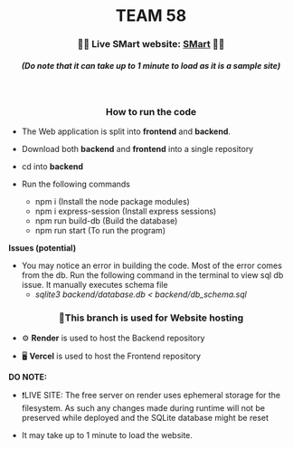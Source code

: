 <h1 align="center">TEAM 58</h1>

<h3 align="center">🔴🚨 Live SMart website: <a href="https://smart-k1xu.onrender.com/">SMart</a> 🚨🔴</h3>
<h5 align="center"><em>(Do note that it can take up to 1 minute to load as it is a sample site)</em> </h5>

<br>

<h3 align="center">How to run the code</h3>

- The Web application is split into **frontend** and **backend**.

- Download both **backend** and **frontend** into a single repository
- cd into **backend**
  
- Run the following commands 
  - npm i (Install the node package modules)
  - npm i express-session (Install express sessions)
  - npm run build-db (Build the database)
  - npm run start (To run the program)
    
**Issues (potential)**
- You may notice an error in building the code. Most of the error comes from the db. Run the following command in the terminal to view sql db issue. It manually executes schema file
  - *sqlite3 backend/database.db < backend/db_schema.sql*


<h3 align="center"> 🚨This branch is used for Website hosting </h3>

- ⚙️ **Render** is used to host the Backend repository

- 🖥️ **Vercel** is used to host the Frontend repository

**DO NOTE:**
- ❗LIVE SITE: The free server on render uses ephemeral storage for the filesystem. As such any changes made during runtime will not be preserved while deployed and the SQLite database might be reset 
  
- It may take up to 1 minute to load the website.



